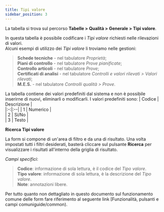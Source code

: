 ```yaml
---
title: Tipi valore
sidebar_position: 3
---
```


La tabella si trova sul percorso **Tabelle > Qualità > Generale > Tipi valore**.

In questa tabella è possibile codificare i *Tipi valore* richiesti nelle rilevazioni di valori.   
Alcuni esempi di utilizzo dei *Tipi valore* li troviamo nelle gestioni:
> **Schede tecniche** - nel tabulatore *Proprietà*;   
> **Piani di controllo** - nel tabulatore *Prove pianificate*;   
> **Controllo articoli** - nel tabulatore *Prove*;   
> **Certificati di analisi** - nel tabulatore *Controlli e valori rilevati > Valori rilevati*;   
> **M.E.S.** - nel tabulatore *Controlli qualità > Prove*.

La tabella contiene dei valori predefiniti dal sistema e non è possibile inserirne di nuovi, eliminarli o modificarli. I valori predefiniti sono:
| Codice | Descrizione |   
|:-:|:--|
| 1 | Numerico |   
| 2 | Si/No |   
| 3 | Testo |   

**Ricerca Tipi valore**

La form si compone di un'area di filtro e da una di risultato. Una volta impostati tutti i filtri desiderati, basterà cliccare sul pulsante **Ricerca** per visualizzare i risultati all'interno della griglia di risultato.

*Campi specifici*: 

> **Codice**: informazione di sola lettura, è il codice del *Tipo valore*.   
> **Tipo valore**: informazione di sola lettura, è la descrizione del *Tipo valore*.   
> **Note**: annotazioni libere.

Per tutto quanto non dettagliato in questo documento sul funzionamento comune delle form fare riferimento al seguente link [Funzionalità, pulsanti e campi comuniguide/common).